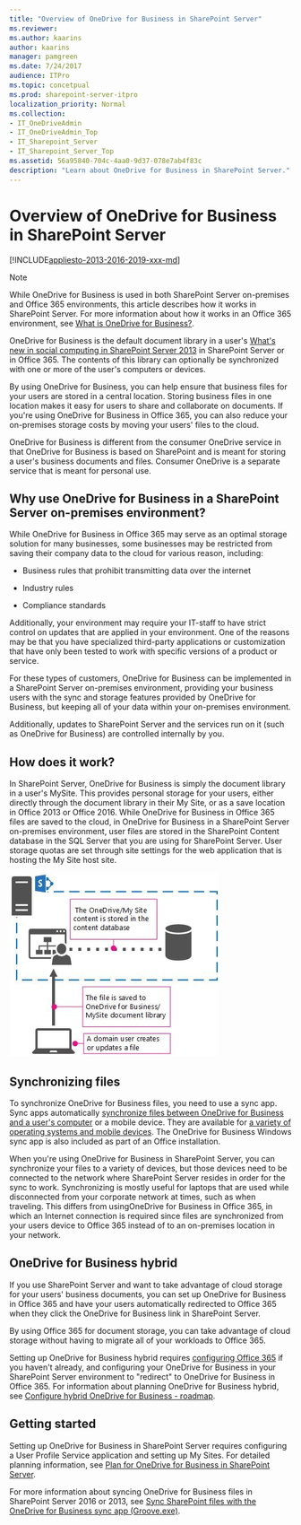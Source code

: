 ```yaml
---
title: "Overview of OneDrive for Business in SharePoint Server"
ms.reviewer: 
ms.author: kaarins
author: kaarins
manager: pamgreen
ms.date: 7/24/2017
audience: ITPro
ms.topic: concetpual
ms.prod: sharepoint-server-itpro
localization_priority: Normal
ms.collection:
- IT_OneDriveAdmin
- IT_OneDriveAdmin_Top
- IT_Sharepoint_Server
- IT_Sharepoint_Server_Top
ms.assetid: 56a95840-704c-4aa0-9d37-078e7ab4f83c
description: "Learn about OneDrive for Business in SharePoint Server."
---
```


# Overview of OneDrive for Business in SharePoint Server

[!INCLUDE[appliesto-2013-2016-2019-xxx-md](../includes/appliesto-2013-2016-2019-xxx-md.md)] 
  
> [!NOTE]
> While OneDrive for Business is used in both SharePoint Server on-premises and Office 365 environments, this article describes how it works in SharePoint Server. For more information about how it works in an Office 365 environment, see [What is OneDrive for Business?](https://go.microsoft.com/fwlink/?LinkId=747076). 
  
OneDrive for Business is the default document library in a user's [What's new in social computing in SharePoint Server 2013](/sharepoint/what-s-new/what-s-new#MySites) in SharePoint Server or in Office 365. The contents of this library can optionally be synchronized with one or more of the user's computers or devices. 
  
By using OneDrive for Business, you can help ensure that business files for your users are stored in a central location. Storing business files in one location makes it easy for users to share and collaborate on documents. If you're using OneDrive for Business in Office 365, you can also reduce your on-premises storage costs by moving your users' files to the cloud.
  
OneDrive for Business is different from the consumer OneDrive service in that OneDrive for Business is based on SharePoint and is meant for storing a user's business documents and files. Consumer OneDrive is a separate service that is meant for personal use.
  
## Why use OneDrive for Business in a SharePoint Server on-premises environment?

While OneDrive for Business in Office 365 may serve as an optimal storage solution for many businesses, some businesses may be restricted from saving their company data to the cloud for various reason, including:
  
- Business rules that prohibit transmitting data over the internet
    
- Industry rules
    
- Compliance standards
    
Additionally, your environment may require your IT-staff to have strict control on updates that are applied in your environment. One of the reasons may be that you have specialized third-party applications or customization that have only been tested to work with specific versions of a product or service. 
  
For these types of customers, OneDrive for Business can be implemented in a SharePoint Server on-premises environment, providing your business users with the sync and storage features provided by OneDrive for Business, but keeping all of your data within your on-premises environment. 
  
Additionally, updates to SharePoint Server and the services run on it (such as OneDrive for Business) are controlled internally by you. 
  
## How does it work?

In SharePoint Server, OneDrive for Business is simply the document library in a user's MySite. This provides personal storage for your users, either directly through the document library in their My Site, or as a save location in Office 2013 or Office 2016. While OneDrive for Business in Office 365 files are saved to the cloud, in OneDrive for Business in a SharePoint Server on-premises environment, user files are stored in the SharePoint Content database in the SQL Server that you are using for SharePoint Server. User storage quotas are set through site settings for the web application that is hosting the My Site host site.
  
![OneDrive for Business in SharePoint Server 2013 on-premises](../media/17d99a5e-4b0b-42a6-ac17-0118efdf56df.jpg)
  
## Synchronizing files

To synchronize OneDrive for Business files, you need to use a sync app. Sync apps automatically [synchronize files between OneDrive for Business and a user's computer](https://go.microsoft.com/fwlink/?LinkId=288863) or a mobile device. They are available for [a variety of operating systems and mobile devices](https://go.microsoft.com/fwlink/?LinkId=522308). The OneDrive for Business Windows sync app is also included as part of an Office installation.
  
When you're using OneDrive for Business in SharePoint Server, you can synchronize your files to a variety of devices, but those devices need to be connected to the network where SharePoint Server resides in order for the sync to work. Synchronizing is mostly useful for laptops that are used while disconnected from your corporate network at times, such as when traveling. This differs from usingOneDrive for Business in Office 365, in which an Internet connection is required since files are synchronized from your users device to Office 365 instead of to an on-premises location in your network.
  
## OneDrive for Business hybrid

If you use SharePoint Server and want to take advantage of cloud storage for your users' business documents, you can set up OneDrive for Business in Office 365 and have your users automatically redirected to Office 365 when they click the OneDrive for Business link in SharePoint Server.
  
By using Office 365 for document storage, you can take advantage of cloud storage without having to migrate all of your workloads to Office 365.
  
Setting up OneDrive for Business hybrid requires [configuring Office 365](https://go.microsoft.com/fwlink/?LinkID=521431) if you haven't already, and configuring your OneDrive for Business in your SharePoint Server environment to "redirect" to OneDrive for Business in Office 365. For information about planning OneDrive for Business hybrid, see [Configure hybrid OneDrive for Business - roadmap](../hybrid/configure-hybrid-onedrive-for-businessroadmap.md).
  
## Getting started

Setting up OneDrive for Business in SharePoint Server requires configuring a User Profile Service application and setting up My Sites. For detailed planning information, see [Plan for OneDrive for Business in SharePoint Server](onedrive-for-business-planning.md).
  
For more information about syncing OneDrive for Business files in SharePoint Server 2016 or 2013, see [Sync SharePoint files with the OneDrive for Business sync app (Groove.exe)](https://support.office.com/article/59b1de2b-519e-4d3a-8f45-51647cf291cd).
  

